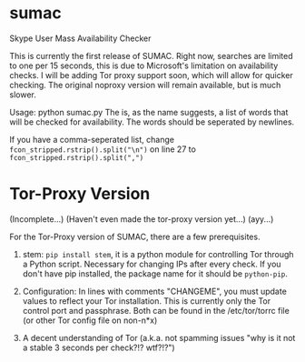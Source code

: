 sumac
=====

Skype User Mass Availability Checker

This is currently the first release of SUMAC.
Right now, searches are limited to one per 15 seconds, this is due to Microsoft's limitation on availability checks.
I will be adding Tor proxy support soon, which will allow for quicker checking. The original noproxy version will remain available, but is much slower.

Usage: python sumac.py <wordlist>
The <wordlist> is, as the name suggests, a list of words that will be checked for availability.
The words should be seperated by newlines.

If you have a comma-seperated list, change `fcon_stripped.rstrip().split("\n")` on line 27 to `fcon_stripped.rstrip().split(",")`

Tor-Proxy Version
=====

(Incomplete...) (Haven't even made the tor-proxy version yet...) (ayy...)

For the Tor-Proxy version of SUMAC, there are a few prerequisites.

1. stem: `pip install stem`, it is a python module for controlling Tor through a Python script. Necessary for changing IPs after every check. If you don't have pip installed, the package name for it should be `python-pip`.

2. Configuration: In lines with comments "CHANGEME", you must update values to reflect your Tor installation. This is currently only the Tor control port and passphrase. Both can be found in the /etc/tor/torrc file (or other Tor config file on non-n*x)

3. A decent understanding of Tor (a.k.a. not spamming issues "why is it not a stable 3 seconds per check?!? wtf?!?")
